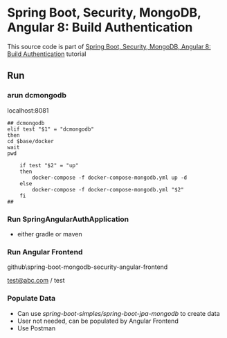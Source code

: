 
# Spring Boot, Security, MongoDB, Angular 8: Build Authentication

This source code is part of [Spring Boot, Security, MongoDB, Angular 8: Build Authentication](https://www.djamware.com/post/5d3332980707cc65eac46c7b/spring-boot-security-mongodb-angular-8-build-authentication) tutorial

## Run

### arun dcmongodb

localhost:8081

```
## dcmongodb
elif test "$1" = "dcmongodb"
then
cd $base/docker
wait
pwd

	if test "$2" = "up"
	then
		docker-compose -f docker-compose-mongodb.yml up -d
	else
		docker-compose -f docker-compose-mongodb.yml "$2"
	fi
##
```

### Run SpringAngularAuthApplication

- either gradle or maven

### Run Angular Frontend

github\spring-boot-mongodb-security-angular-frontend

test@abc.com / test

### Populate Data

- Can use _spring-boot-simples/spring-boot-jpa-mongodb_ to create data
- User not needed, can be populated by Angular Frontend
- Use Postman


